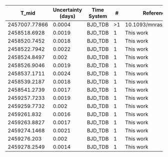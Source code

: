 |T_mid|Uncertainty (days)           |Time System|#                                            |Reference                           |
|-----|-----------------------------|-----------|---------------------------------------------|------------------------------------|
|2457007.77866|0.0004                       |BJD_TDB    |>1                                           |10.1093/mnras/stw3005               |
|2458518.6928|0.0019                       |BJD_TDB    |1                                            |This work                           |
|2458520.7452|0.0018                       |BJD_TDB    |1                                            |This work                           |
|2458522.7942|0.0022                       |BJD_TDB    |1                                            |This work                           |
|2458524.8497|0.002                        |BJD_TDB    |1                                            |This work                           |
|2458526.9046|0.0019                       |BJD_TDB    |1                                            |This work                           |
|2458537.1711|0.0024                       |BJD_TDB    |1                                            |This work                           |
|2458539.2187|0.0018                       |BJD_TDB    |1                                            |This work                           |
|2458541.2739|0.0017                       |BJD_TDB    |1                                            |This work                           |
|2459257.7233|0.0019                       |BJD_TDB    |1                                            |This work                           |
|2459259.7732|0.002                        |BJD_TDB    |1                                            |This work                           |
|2459261.832|0.0016                       |BJD_TDB    |1                                            |This work                           |
|2459263.8827|0.0017                       |BJD_TDB    |1                                            |This work                           |
|2459274.1468|0.0021                       |BJD_TDB    |1                                            |This work                           |
|2459276.203|0.002                        |BJD_TDB    |1                                            |This work                           |
|2459278.2549|0.0014                       |BJD_TDB    |1                                            |This work                           |
